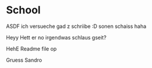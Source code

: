 School
======
ASDF
ich versueche gad z schriibe :D
sonen schaiss
haha

Heyy
Hett er no irgendwas schlaus gseit?

HehE Readme file op

Gruess Sandro
